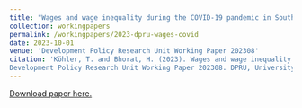 ```yaml
---
title: "Wages and wage inequality during the COVID-19 pandemic in South Africa"
collection: workingpapers
permalink: /workingpapers/2023-dpru-wages-covid
date: 2023-10-01
venue: 'Development Policy Research Unit Working Paper 202308'
citation: 'Köhler, T. and Bhorat, H. (2023). Wages and wage inequality during the COVID-19 pandemic in South Africa.
Development Policy Research Unit Working Paper 202308. DPRU, University of Cape Town.'
---
```

[Download paper here.](https://commerce.uct.ac.za/sites/default/files/media/documents/commerce_uct_ac_za/1093/DPRU%20WP%20202308.pdf)

